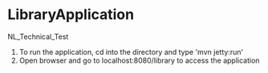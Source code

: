 # LibraryApplication
NL_Technical_Test

1.  To run the application, cd into the directory and type 'mvn jetty:run' 
2.  Open browser and go to localhost:8080/library to access the application
